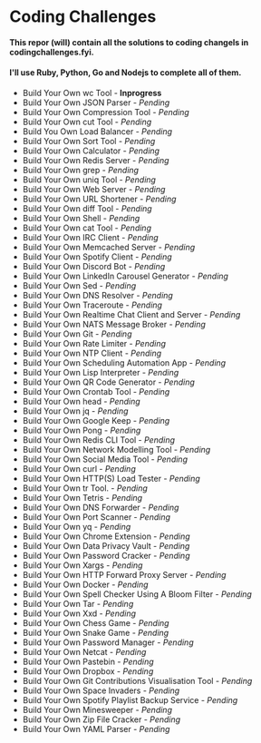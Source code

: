# Coding Challenges

#### This repor (will) contain all the solutions to coding changels in codingchallenges.fyi.
#### I'll use Ruby, Python, Go and Nodejs to complete all of them.

  - Build Your Own wc Tool - **Inprogress**
  - Build Your Own JSON Parser - _Pending_
  - Build Your Own Compression Tool - _Pending_
  - Build Your Own cut Tool - _Pending_
  - Build You Own Load Balancer - _Pending_
  - Build Your Own Sort Tool - _Pending_
  - Build Your Own Calculator - _Pending_
  - Build Your Own Redis Server - _Pending_
  - Build Your Own grep - _Pending_
  - Build Your Own uniq Tool - _Pending_
  - Build Your Own Web Server - _Pending_
  - Build Your Own URL Shortener - _Pending_
  - Build Your Own diff Tool - _Pending_
  - Build Your Own Shell - _Pending_
  - Build Your Own cat Tool - _Pending_
  - Build Your Own IRC Client - _Pending_
  - Build Your Own Memcached Server - _Pending_
  - Build Your Own Spotify Client - _Pending_
  - Build Your Own Discord Bot - _Pending_
  - Build Your Own LinkedIn Carousel Generator - _Pending_
  - Build Your Own Sed - _Pending_
  - Build Your Own DNS Resolver - _Pending_
  - Build Your Own Traceroute - _Pending_
  - Build Your Own Realtime Chat Client and Server - _Pending_
  - Build Your Own NATS Message Broker - _Pending_
  - Build Your Own Git - _Pending_
  - Build Your Own Rate Limiter - _Pending_
  - Build Your Own NTP Client - _Pending_
  - Build Your Own Scheduling Automation App - _Pending_
  - Build Your Own Lisp Interpreter - _Pending_
  - Build Your Own QR Code Generator - _Pending_
  - Build Your Own Crontab Tool - _Pending_
  - Build Your Own head - _Pending_
  - Build Your Own jq - _Pending_
  - Build Your Own Google Keep - _Pending_
  - Build Your Own Pong - _Pending_
  - Build Your Own Redis CLI Tool - _Pending_
  - Build Your Own Network Modelling Tool - _Pending_
  - Build Your Own Social Media Tool - _Pending_
  - Build Your Own curl - _Pending_
  - Build Your Own HTTP(S) Load Tester - _Pending_
  - Build Your Own tr Tool. - _Pending_
  - Build Your Own Tetris - _Pending_
  - Build Your Own DNS Forwarder - _Pending_
  - Build Your Own Port Scanner - _Pending_
  - Build Your Own yq - _Pending_
  - Build Your Own Chrome Extension - _Pending_
  - Build Your Own Data Privacy Vault - _Pending_
  - Build Your Own Password Cracker - _Pending_
  - Build Your Own Xargs - _Pending_
  - Build Your Own HTTP Forward Proxy Server - _Pending_
  - Build Your Own Docker - _Pending_
  - Build Your Own Spell Checker Using A Bloom Filter - _Pending_
  - Build Your Own Tar - _Pending_
  - Build Your Own Xxd - _Pending_
  - Build Your Own Chess Game - _Pending_
  - Build Your Own Snake Game - _Pending_
  - Build Your Own Password Manager - _Pending_
  - Build Your Own Netcat - _Pending_
  - Build Your Own Pastebin - _Pending_
  - Build Your Own Dropbox - _Pending_
  - Build Your Own Git Contributions Visualisation Tool - _Pending_
  - Build Your Own Space Invaders - _Pending_
  - Build Your Own Spotify Playlist Backup Service - _Pending_
  - Build Your Own Minesweeper - _Pending_
  - Build Your Own Zip File Cracker - _Pending_
  - Build Your Own YAML Parser</u> - _Pending_
